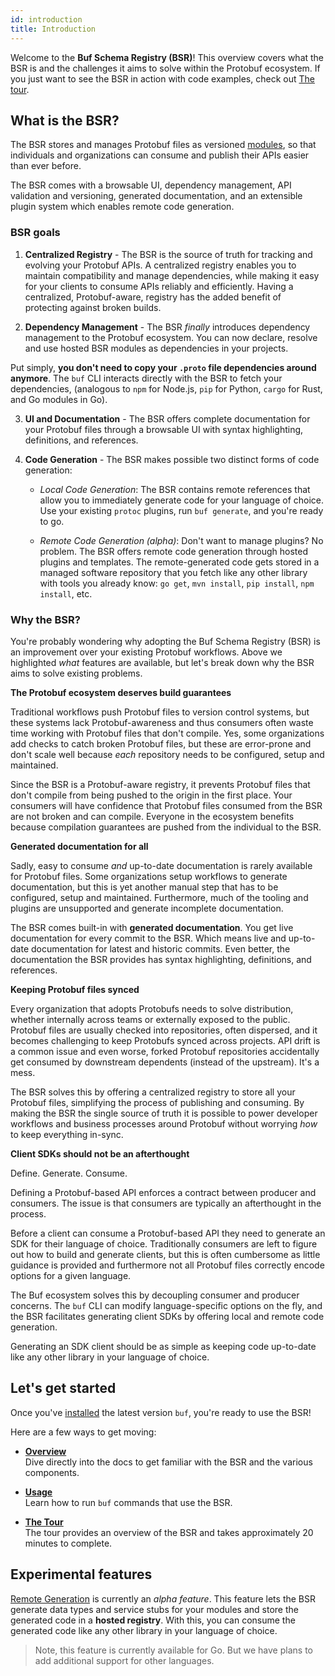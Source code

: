 ```yaml
---
id: introduction
title: Introduction
---
```


Welcome to the **Buf Schema Registry (BSR)**! This overview covers what the BSR is and the challenges it aims to solve within the Protobuf ecosystem. If you just want to see the BSR in action with code examples, check out [The tour](../tour/introduction.md).

## What is the BSR?

The BSR stores and manages Protobuf files as versioned [modules](overview.md#modules), so that individuals and organizations can consume and publish their APIs easier than ever before.

The BSR comes with a browsable UI, dependency management, API validation and versioning, generated documentation, and an extensible plugin system which enables remote code generation.

### BSR goals

1. **Centralized Registry** - The BSR is the source of truth for tracking and evolving your Protobuf APIs. A centralized registry enables you to maintain compatibility and manage dependencies, while making it easy for your clients to consume APIs reliably and efficiently. Having a centralized, Protobuf-aware, registry has the added benefit of protecting against broken builds.

2. **Dependency Management** - The BSR _finally_ introduces dependency management to the Protobuf ecosystem. You can now declare, resolve and use hosted BSR modules as dependencies in your projects.

  Put simply, **you don't need to copy your `.proto` file dependencies around anymore**. The `buf` CLI interacts directly with the BSR to fetch your dependencies, (analogous to `npm` for Node.js, `pip` for Python, `cargo` for Rust, and Go modules in Go).

3. **UI and Documentation** - The BSR offers complete documentation for your Protobuf files through a browsable UI with syntax highlighting, definitions, and references.

4. **Code Generation** - The BSR makes possible two distinct forms of code generation:

    - *Local Code Generation*: The BSR contains remote references that allow you to immediately generate code for your language of choice. Use your existing `protoc` plugins,
      run `buf generate`, and you're ready to go.

    - *Remote Code Generation (alpha)*: Don't want to manage plugins? No problem. The BSR offers remote code generation through hosted plugins and templates.
      The remote-generated code gets stored in a managed software repository that you fetch like any other library with tools you already know: `go get`, `mvn install`,
      `pip install`, `npm install`, etc.

### Why the BSR?

You're probably wondering why adopting the Buf Schema Registry (BSR) is an improvement over your existing Protobuf workflows. Above we highlighted *what* features are available, but let's break down why the BSR aims to solve existing problems.


**The Protobuf ecosystem deserves build guarantees**

Traditional workflows push Protobuf files to version control systems, but these systems lack Protobuf-awareness and thus consumers often waste time working with Protobuf files that don't compile. Yes, some organizations add checks to catch broken Protobuf files, but these are error-prone and don't scale well because *each* repository needs to be configured, setup and maintained.

Since the BSR is a Protobuf-aware registry, it prevents Protobuf files that don't compile from being pushed to the origin in the first place. Your consumers will have confidence that Protobuf files consumed from the BSR are not broken and can compile. Everyone in the ecosystem benefits because compilation guarantees are pushed from the individual to the BSR.

**Generated documentation for all**

Sadly, easy to consume *and* up-to-date documentation is rarely available for Protobuf files. Some organizations setup workflows to generate documentation, but this is yet another manual step that has to be configured, setup and maintained. Furthermore, much of the tooling and plugins are unsupported and generate incomplete documentation.

The BSR comes built-in with **generated documentation**. You get live documentation for every commit to the BSR. Which means live and up-to-date documentation for latest and historic commits. Even better, the documentation the BSR provides has syntax highlighting, definitions, and references.

**Keeping Protobuf files synced**

Every organization that adopts Protobufs needs to solve distribution, whether internally across teams or externally exposed to the public. Protobuf files are usually checked into repositories, often dispersed, and it becomes challenging to keep Protobufs synced across projects. API drift is a common issue and even worse, forked Protobuf repositories accidentally get consumed by downstream dependents (instead of the upstream). It's a mess.

The BSR solves this by offering a centralized registry to store all your Protobuf files, simplifying the process of publishing and consuming. By making the BSR the single source of truth it is possible to power developer workflows and business processes around Protobuf without worrying *how* to keep everything in-sync.

**Client SDKs should not be an afterthought**

Define. Generate. Consume.

Defining a Protobuf-based API enforces a contract between producer and consumers. The issue is that consumers are typically an afterthought in the process.

Before a client can consume a Protobuf-based API they need to generate an SDK for their language of choice. Traditionally consumers are left to figure out how to build and generate clients, but this is often cumbersome as little guidance is provided and furthermore not all Protobuf files correctly encode options for a given language.

The Buf ecosystem solves this by decoupling consumer and producer concerns. The `buf` CLI can modify language-specific options on the fly, and the BSR facilitates generating client SDKs by offering local and remote code generation.

Generating an SDK client should be as simple as keeping code up-to-date like any other library in your language of choice.

## Let's get started

Once you've [installed](../installation.md) the latest version `buf`, you're ready to use the BSR!

Here are a few ways to get moving:

  - **[Overview](overview.md)** <br/>
    Dive directly into the docs to get familiar with the BSR and the various components.

  - **[Usage](usage.md)** <br/>
    Learn how to run `buf` commands that use the BSR.

  - **[The Tour](../tour/introduction.md)** <br/>
    The tour provides an overview of the BSR and takes approximately 20 minutes to complete.

## Experimental features

[Remote Generation](remote-generation/overview.md) is currently an *alpha feature*. This feature lets the BSR generate data types and service stubs for your modules and store the generated code in a **hosted registry**. With this, you can consume the generated code like any other library in your language of choice.

> Note, this feature is currently available for Go. But we have plans to add additional support for other languages.
